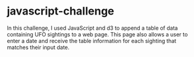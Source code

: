 # javascript-challenge

In this challenge, I used JavaScript and d3 to append a table of data containing UFO sightings to a web page. This page also allows a user to enter a date and receive the table information for each sighting that matches their input date.